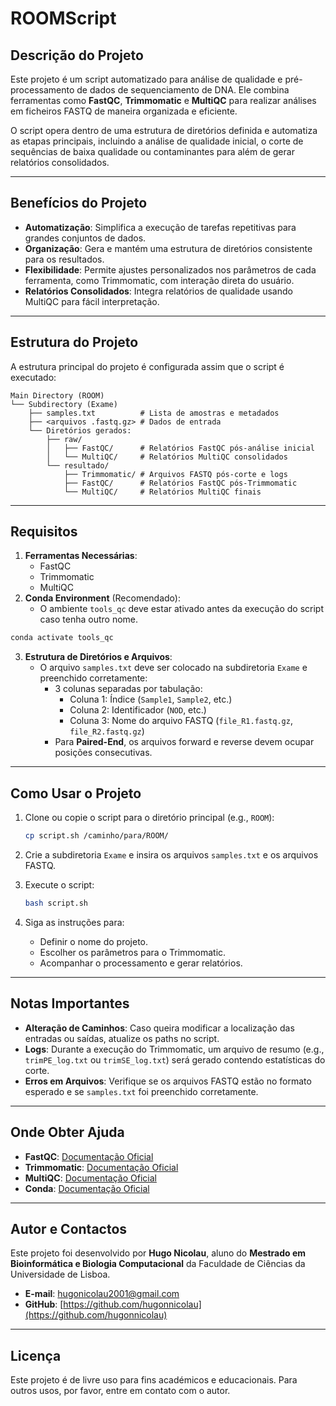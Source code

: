# ROOMScript

## Descrição do Projeto

Este projeto é um script automatizado para análise de qualidade e pré-processamento de dados de sequenciamento de DNA. Ele combina ferramentas como **FastQC**, **Trimmomatic** e **MultiQC** para realizar análises em ficheiros FASTQ de maneira organizada e eficiente.

O script opera dentro de uma estrutura de diretórios definida e automatiza as etapas principais, incluindo a análise de qualidade inicial, o corte de sequências de baixa qualidade ou contaminantes para além de gerar relatórios consolidados.

---

## Benefícios do Projeto

- **Automatização**: Simplifica a execução de tarefas repetitivas para grandes conjuntos de dados.
- **Organização**: Gera e mantém uma estrutura de diretórios consistente para os resultados.
- **Flexibilidade**: Permite ajustes personalizados nos parâmetros de cada ferramenta, como Trimmomatic, com interação direta do usuário.
- **Relatórios Consolidados**: Integra relatórios de qualidade usando MultiQC para fácil interpretação.

---

## Estrutura do Projeto

A estrutura principal do projeto é configurada assim que o script é executado:

```
Main Directory (ROOM)
└── Subdirectory (Exame)
    ├── samples.txt          # Lista de amostras e metadados
    ├── <arquivos .fastq.gz> # Dados de entrada
    └── Diretórios gerados:
        ├── raw/
        │   ├── FastQC/      # Relatórios FastQC pós-análise inicial
        │   └── MultiQC/     # Relatórios MultiQC consolidados
        └── resultado/
            ├── Trimmomatic/ # Arquivos FASTQ pós-corte e logs
            ├── FastQC/      # Relatórios FastQC pós-Trimmomatic
            └── MultiQC/     # Relatórios MultiQC finais
```

---

## Requisitos

1. **Ferramentas Necessárias**:
   - FastQC
   - Trimmomatic
   - MultiQC
2. **Conda Environment** (Recomendado):
   - O ambiente `tools_qc` deve estar ativado antes da execução do script caso tenha outro nome.

```bash
conda activate tools_qc
```

3. **Estrutura de Diretórios e Arquivos**:
   - O arquivo `samples.txt` deve ser colocado na subdiretoria `Exame` e preenchido corretamente:
     - 3 colunas separadas por tabulação:
       - Coluna 1: Índice (`Sample1`, `Sample2`, etc.)
       - Coluna 2: Identificador (`NOD`, etc.)
       - Coluna 3: Nome do arquivo FASTQ (`file_R1.fastq.gz`, `file_R2.fastq.gz`)
     - Para **Paired-End**, os arquivos forward e reverse devem ocupar posições consecutivas.

---

## Como Usar o Projeto

1. Clone ou copie o script para o diretório principal (e.g., `ROOM`):
   ```bash
   cp script.sh /caminho/para/ROOM/
   ```

2. Crie a subdiretoria `Exame` e insira os arquivos `samples.txt` e os arquivos FASTQ.

3. Execute o script:
   ```bash
   bash script.sh
   ```

4. Siga as instruções para:
   - Definir o nome do projeto.
   - Escolher os parâmetros para o Trimmomatic.
   - Acompanhar o processamento e gerar relatórios.

---

## Notas Importantes

- **Alteração de Caminhos**: Caso queira modificar a localização das entradas ou saídas, atualize os paths no script. 
- **Logs**: Durante a execução do Trimmomatic, um arquivo de resumo (e.g., `trimPE_log.txt` ou `trimSE_log.txt`) será gerado contendo estatísticas do corte.
- **Erros em Arquivos**: Verifique se os arquivos FASTQ estão no formato esperado e se `samples.txt` foi preenchido corretamente.

---

## Onde Obter Ajuda

- **FastQC**: [Documentação Oficial](https://github.com/s-andrews/FastQC)
- **Trimmomatic**: [Documentação Oficial](https://github.com/timflutre/trimmomatic)
- **MultiQC**: [Documentação Oficial](https://multiqc.info/)
- **Conda**: [Documentação Oficial](https://docs.conda.io/projects/conda/en/latest/user-guide/tasks/manage-environments.html)

---

## Autor e Contactos

Este projeto foi desenvolvido por **Hugo Nicolau**, aluno do **Mestrado em Bioinformática e Biologia Computacional** da Faculdade de Ciências da Universidade de Lisboa.

- **E-mail**: hugonicolau2001@gmail.com
- **GitHub**: [https://github.com/hugonnicolau](https://github.com/hugonnicolau)

---

## Licença

Este projeto é de livre uso para fins académicos e educacionais. Para outros usos, por favor, entre em contato com o autor.

